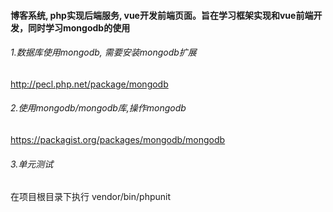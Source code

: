 #### 博客系统, php实现后端服务, vue开发前端页面。旨在学习框架实现和vue前端开发，同时学习mongodb的使用
###### 1.数据库使用mongodb, 需要安装mongodb扩展
http://pecl.php.net/package/mongodb

###### 2.使用mongodb/mongodb库,操作mongodb
https://packagist.org/packages/mongodb/mongodb

###### 3.单元测试
在项目根目录下执行 vendor/bin/phpunit